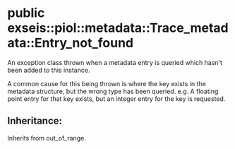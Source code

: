 # <a name='exseis-piol-metadata-Trace_metadata-Entry_not_found' /> public exseis::piol::metadata::Trace_metadata::Entry_not_found

An exception class thrown when a metadata entry is queried which hasn't been added to this instance. 



A common cause for this being thrown is where the key exists in the metadata structure, but the wrong type has been queried. e.g. A floating point entry for that key exists, but an integer entry for the key is requested. 




## Inheritance:
Inherits from out_of_range.


